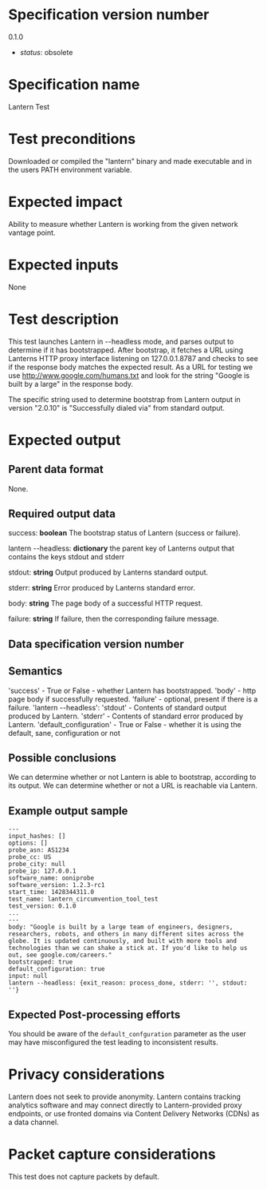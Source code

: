 # Specification version number

0.1.0

* _status_: obsolete

# Specification name

Lantern Test

# Test preconditions

Downloaded or compiled the "lantern" binary and made executable and in
the users PATH environment variable.

# Expected impact

Ability to measure whether Lantern is working from the given network vantage point.

# Expected inputs

None

# Test description

This test launches Lantern in --headless mode, and parses output to determine
if it has bootstrapped.  After bootstrap, it fetches a URL using Lanterns HTTP
proxy interface listening on 127.0.0.1.8787 and checks to see if the response
body matches the expected result.
As a URL for testing we use http://www.google.com/humans.txt and look for the
string "Google is built by a large" in the response body.

The specific string used to determine bootstrap from Lantern output in version
"2.0.10" is "Successfully dialed via" from standard output.

# Expected output

## Parent data format

None.

## Required output data

success:
**boolean** The bootstrap status of Lantern (success or failure).

lantern --headless:
**dictionary** the parent key of Lanterns output that contains the keys stdout and stderr

stdout:
**string** Output produced by Lanterns standard output.

stderr:
**string** Error produced by Lanterns standard error.

body:
**string** The page body of a successful HTTP request.

failure:
**string** If failure, then the corresponding failure message.


## Data specification version number

## Semantics

'success' - True or False - whether Lantern has bootstrapped.
'body' - http page body if successfully requested.
'failure' - optional, present if there is a failure.
'lantern --headless':
  'stdout' - Contents of standard output produced by Lantern.
  'stderr' - Contents of standard error produced by Lantern.
'default_configuration' - True or False - whether it is using the default, sane, configuration or not

## Possible conclusions

We can determine whether or not Lantern is able to bootstrap, according to its output.
We can determine whether or not a URL is reachable via Lantern.

## Example output sample
```
---
input_hashes: []
options: []
probe_asn: AS1234
probe_cc: US
probe_city: null
probe_ip: 127.0.0.1
software_name: ooniprobe
software_version: 1.2.3-rc1
start_time: 1428344311.0
test_name: lantern_circumvention_tool_test
test_version: 0.1.0
...
---
body: "Google is built by a large team of engineers, designers, researchers, robots, and others in many different sites across the globe. It is updated continuously, and built with more tools and technologies than we can shake a stick at. If you'd like to help us out, see google.com/careers."
bootstrapped: true
default_configuration: true
input: null
lantern --headless: {exit_reason: process_done, stderr: '', stdout: ''}
```

## Expected Post-processing efforts

You should be aware of the `default_confguration` parameter as the user may
have misconfigured the test leading to inconsistent results.

# Privacy considerations

Lantern does not seek to provide anonymity. Lantern contains tracking analytics
software and may connect directly to Lantern-provided proxy endpoints, or use
fronted domains via Content Delivery Networks (CDNs) as a data channel.

# Packet capture considerations

This test does not capture packets by default.
